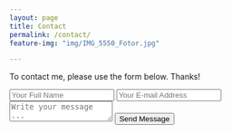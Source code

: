 ```yaml
---
layout: page
title: Contact
permalink: /contact/
feature-img: "img/IMG_5550_Fotor.jpg"

---
```


To contact me, please use the form below. Thanks!

<form action="https://getsimpleform.com/messages?form_api_token=90dccd87e8543cf8a9ec97b09ac37711_" method="post">
  <!-- the redirect_to is optional, the form will redirect to the referrer on submission -->
  <input type='hidden' name='redirect_to' value='https://sylviajsievers.com/thank-you/' />
  <input type='text' name='name' placeholder='Your Full Name' />
  <input type='email' name='email' placeholder='Your E-mail Address' />
  <textarea name='message' placeholder='Write your message ...'></textarea>
  <input type='submit' value='Send Message' />
</form>
